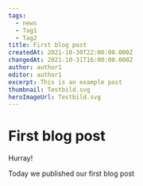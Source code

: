 ```yaml
---
tags: 
  - news
  - Tag1
  - Tag2
title: First blog post
createdAt: 2021-10-30T22:00:00.000Z
changedAt: 2021-10-31T16:00:00.000Z
author: author1
editor: author1
excerpt: This is an example post
thumbnail: Testbild.svg
heroImageUrl: Testbild.svg
---
```


# First blog post

Hurray!

Today we published our first blog post